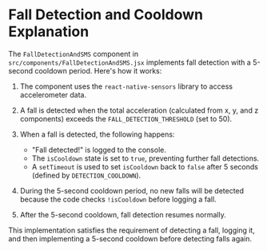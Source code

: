 # Fall Detection and Cooldown Explanation

The `FallDetectionAndSMS` component in `src/components/FallDetectionAndSMS.jsx` implements fall detection with a 5-second cooldown period. Here's how it works:

1. The component uses the `react-native-sensors` library to access accelerometer data.

2. A fall is detected when the total acceleration (calculated from x, y, and z components) exceeds the `FALL_DETECTION_THRESHOLD` (set to 50).

3. When a fall is detected, the following happens:
   - "Fall detected!" is logged to the console.
   - The `isCooldown` state is set to `true`, preventing further fall detections.
   - A `setTimeout` is used to set `isCooldown` back to `false` after 5 seconds (defined by `DETECTION_COOLDOWN`).

4. During the 5-second cooldown period, no new falls will be detected because the code checks `!isCooldown` before logging a fall.

5. After the 5-second cooldown, fall detection resumes normally.

This implementation satisfies the requirement of detecting a fall, logging it, and then implementing a 5-second cooldown before detecting falls again.